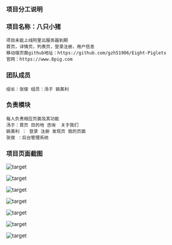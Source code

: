 ### 项目分工说明
### 项目名称：八只小猪
``````````
项目未能上线阿里云服务器到期
首页，详情页，列表页，登录注册，用户信息
移动端页面github地址：https://github.com/gzh51906/Eight-Piglets
官网：https://www.8pig.com  
``````````
### 团队成员
`````
组长：张俊 组员：汤于 姚美利
``````
### 负责模块

``` 
每人负责相应页面及其功能
汤于：首页 目的地 咨询  关于我们
姚美利 ： 登录 注册 发现页 我的页面
张俊 ：后台管理系统
````

### 项目页面截图
![target](./assets/show7.jpg)

![target](./assets/show6.jpg)

![target](./assets/show8.jpg)

![target](./assets/show3.jpg)

![target](./assets/show4.jpg)

![target](./assets/show5.jpg)

![target](./assets/show1.jpg)   


